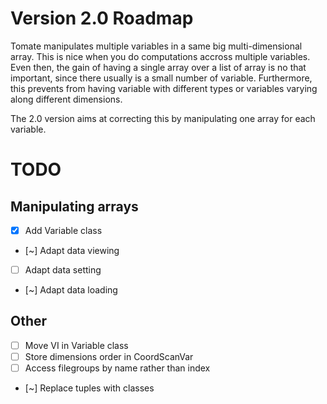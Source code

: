 # Version 2.0 Roadmap

Tomate manipulates multiple variables in a same big multi-dimensional array.
This is nice when you do computations accross multiple variables. Even then,
the gain of having a single array over a list of array is no that important, 
since there usually is a small number of variable.
Furthermore, this prevents from having variable with different types or variables
varying along different dimensions.

The 2.0 version aims at correcting this by manipulating one array for each variable.


# TODO

## Manipulating arrays

- [x] Add Variable class
- [~] Adapt data viewing
- [ ] Adapt data setting
- [~] Adapt data loading


## Other

- [ ] Move VI in Variable class
- [ ] Store dimensions order in CoordScanVar
- [ ] Access filegroups by name rather than index
- [~] Replace tuples with classes
